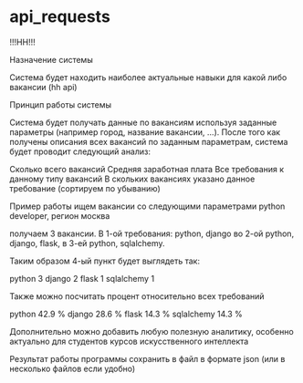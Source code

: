 # api_requests
!!!HH!!!

Назначение системы

Система будет находить наиболее актуальные навыки для какой либо вакансии (hh api)

Принцип работы системы

Система будет получать данные по вакансиям используя заданные параметры (например город, название вакансии, …). После того как получены описания всех вакансий по заданным параметрам, система будет проводит следующий анализ:

Сколько всего вакансий
Средняя заработная плата
Все требования к данному типу вакансий
В скольких вакансиях указано данное требование (сортируем по убыванию)

Пример работы
ищем вакансии со следующими параметрами python developer, регион москва

получаем 3 вакансии. 
В 1-ой требования: python, django 
во 2-ой python, django, flask, 
в 3-ей python, sqlalchemy. 

Таким образом 4-ый пункт будет выглядеть так:

python 3
django 2
flask 1
sqlalchemy 1

Также можно посчитать процент относительно всех требований

python 42.9 %
django 28.6 %
flask 14.3 %
sqlalchemy 14.3 %

Дополнительно можно добавить любую полезную аналитику, особенно актуально для студентов курсов искусственного интеллекта

Результат работы программы сохранить в файл в формате json (или в несколько файлов если удобно)
